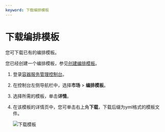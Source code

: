 ```yaml
---
keyword: 下载编排模板
---
```


# 下载编排模板

您可下载已有的编排模板。

您已经创建一个编排模板，参见[创建编排模板](/intl.zh-CN/Kubernetes集群用户指南/应用市场/模板管理/创建编排模板.md)。

1.  登录[容器服务管理控制台](https://cs.console.aliyun.com)。

2.  在控制台左侧导航栏中，选择**市场** \> **编排模板**。

3.  选择所需的模板，单击**详情**。

4.  在该模板的详情页中，您可单击右上角**下载**，下载后缀为yml格式的模板文件。

    ![下载模板](https://static-aliyun-doc.oss-accelerate.aliyuncs.com/assets/img/zh-CN/4006659951/p8905.png)


